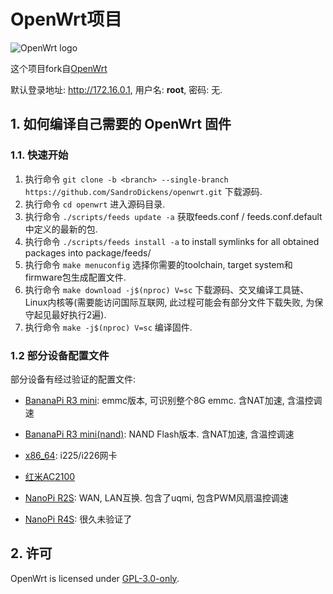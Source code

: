 # OpenWrt项目

![OpenWrt logo](https://openwrt.org/_media/logo.png "OpenWrt")

这个项目fork自[OpenWrt](https://github.com/openwrt/openwrt)

默认登录地址: <http://172.16.0.1>, 用户名: __root__, 密码: 无.

## 1. 如何编译自己需要的 OpenWrt 固件

### 1.1. 快速开始

1. 执行命令 `git clone -b <branch> --single-branch https://github.com/SandroDickens/openwrt.git` 下载源码.
2. 执行命令 `cd openwrt` 进入源码目录.
3. 执行命令 `./scripts/feeds update -a` 获取feeds.conf / feeds.conf.default中定义的最新的包.
4. 执行命令 `./scripts/feeds install -a` to install symlinks for all obtained packages into package/feeds/
5. 执行命令 `make menuconfig` 选择你需要的toolchain, target system和firmware包生成配置文件.
6. 执行命令 `make download -j$(nproc) V=sc` 下载源码、交叉编译工具链、Linux内核等(需要能访问国际互联网, 此过程可能会有部分文件下载失败,
   为保守起见最好执行2遍).
7. 执行命令 `make -j$(nproc) V=sc` 编译固件.

### 1.2 部分设备配置文件

部分设备有经过验证的配置文件:

* [BananaPi R3 mini](config-bpi-r3-mini-emmc): emmc版本, 可识别整个8G emmc. 含NAT加速, 含温控调速

* [BananaPi R3 mini(nand)](config-bpi-r3-mini-nand): NAND Flash版本. 含NAT加速, 含温控调速

* [x86_64](config-x86): i225/i226网卡

* [红米AC2100](config-ac2100)

* [NanoPi R2S](config-r2s): WAN, LAN互换. 包含了uqmi, 包含PWM风扇温控调速

* [NanoPi R4S](config-r4s): 很久未验证了

## 2. 许可

OpenWrt is licensed under [GPL-3.0-only](https://spdx.org/licenses/GPL-3.0-only.html).
